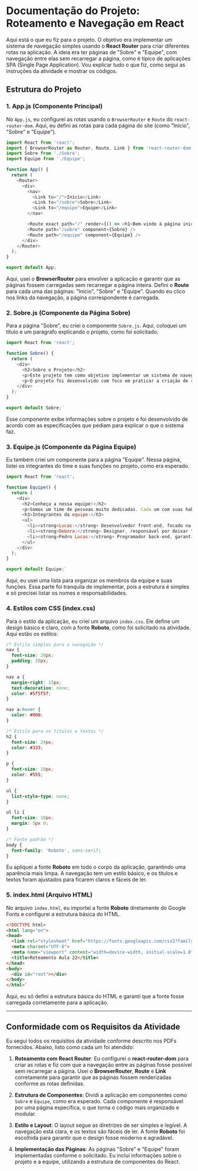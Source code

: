 # Documentação do Projeto: Roteamento e Navegação em React

Aqui está o que eu fiz para o projeto. O objetivo era implementar um sistema de navegação simples usando o **React Router** para criar diferentes rotas na aplicação. A ideia era ter páginas de "Sobre" e "Equipe", com navegação entre elas sem recarregar a página, como é típico de aplicações SPA (Single Page Application). Vou explicar tudo o que fiz, como segui as instruções da atividade e mostrar os códigos.

## Estrutura do Projeto

### **1. App.js (Componente Principal)**

No `App.js`, eu configurei as rotas usando o `BrowserRouter` e `Route` do `react-router-dom`. Aqui, eu defini as rotas para cada página do site (como "Início", "Sobre" e "Equipe").

```javascript
import React from 'react';
import { BrowserRouter as Router, Route, Link } from 'react-router-dom';
import Sobre from './Sobre';
import Equipe from './Equipe';

function App() {
  return (
    <Router>
      <div>
        <nav>
          <Link to="/">Início</Link>
          <Link to="/sobre">Sobre</Link>
          <Link to="/equipe">Equipe</Link>
        </nav>

        <Route exact path="/" render={() => <h1>Bem-vindo à página inicial!</h1>} />
        <Route path="/sobre" component={Sobre} />
        <Route path="/equipe" component={Equipe} />
      </div>
    </Router>
  );
}

export default App;
``` 

Aqui, usei o **BrowserRouter** para envolver a aplicação e garantir que as páginas fossem carregadas sem recarregar a página inteira. Defini o **Route** para cada uma das páginas: "Início", "Sobre" e "Equipe". Quando eu clico nos links da navegação, a página correspondente é carregada.

### **2. Sobre.js (Componente da Página Sobre)**

Para a página "Sobre", eu criei o componente `Sobre.js`. Aqui, coloquei um título e um parágrafo explicando o projeto, como foi solicitado.

```javascript
import React from 'react';

function Sobre() {
  return (
    <div>
      <h2>Sobre o Projeto</h2>
      <p>Este projeto tem como objetivo implementar um sistema de navegação simples utilizando React e React Router.</p>
      <p>O projeto foi desenvolvido com foco em praticar a criação de rotas e o gerenciamento da navegação entre páginas de forma eficiente.</p>
    </div>
  );
}

export default Sobre;` 
```
Esse componente exibe informações sobre o projeto e foi desenvolvido de acordo com as especificações que pediam para explicar o que o sistema faz.

### **3. Equipe.js (Componente da Página Equipe)**

Eu também criei um componente para a página "Equipe". Nessa página, listei os integrantes do time e suas funções no projeto, como era esperado.

```javascript
import React from 'react';

function Equipe() {
  return (
    <div>
      <h2>Conheça a nossa equipe!</h2>
      <p>Somos um time de pessoas muito dedicadas. Cada um com suas habilidades específicas para fazer o projeto acontecer.</p>
      <h3>Integrantes da equipe:</h3>
      <ul>
        <li><strong>Lucas:</strong> Desenvolvedor front-end, focado na estrutura do site.</li>
        <li><strong>Debora:</strong> Designer, responsável por deixar tudo visualmente bonito.</li>
        <li><strong>Pedro Lucas:</strong> Programador back-end, garantindo que tudo funcione nos bastidores.</li>
      </ul>
    </div>
  );
}

export default Equipe;` 
```
Aqui, eu usei uma lista para organizar os membros da equipe e suas funções. Essa parte foi tranquila de implementar, pois a estrutura é simples e só precisei listar os nomes e responsabilidades.

### **4. Estilos com CSS (index.css)**

Para o estilo da aplicação, eu criei um arquivo `index.css`. Ele define um design básico e claro, com a fonte **Roboto**, como foi solicitado na atividade. Aqui estão os estilos:

```css
/* Estilo simples para a navegação */
nav {
  font-size: 20px;
  padding: 20px;
}

nav a {
  margin-right: 15px;
  text-decoration: none;
  color: #5f5f5f;
}

nav a:hover {
  color: #000;
}

/* Estilo para os títulos e textos */
h2 {
  font-size: 24px;
  color: #333;
}

p {
  font-size: 18px;
  color: #555;
}

ul {
  list-style-type: none;
}

ul li {
  font-size: 18px;
  margin: 5px 0;
}

/* Fonte padrão */
body {
  font-family: 'Roboto', sans-serif;
} 
```
Eu apliquei a fonte **Roboto** em todo o corpo da aplicação, garantindo uma aparência mais limpa. A navegação tem um estilo básico, e os títulos e textos foram ajustados para ficarem claros e fáceis de ler.

### **5. index.html (Arquivo HTML)**

No arquivo `index.html`, eu importei a fonte **Roboto** diretamente do Google Fonts e configurei a estrutura básica do HTML.

```html
<!DOCTYPE html>
<html lang="en">
<head>
  <link rel="stylesheet" href="https://fonts.googleapis.com/css2?family=Roboto:wght@400;500&display=swap">
  <meta charset="UTF-8">
  <meta name="viewport" content="width=device-width, initial-scale=1.0">
  <title>Roteamento Aula 22</title>
</head>
<body>
  <div id="root"></div>
</body>
</html>` 
```
Aqui, eu só defini a estrutura básica do HTML e garanti que a fonte fosse carregada corretamente para a aplicação.

----------

## Conformidade com os Requisitos da Atividade

Eu segui todos os requisitos da atividade conforme descrito nos PDFs fornecidos. Abaixo, listo como cada um foi atendido:

1.  **Roteamento com React Router**: Eu configurei o **react-router-dom** para criar as rotas e fiz com que a navegação entre as páginas fosse possível sem recarregar a página. Usei o **BrowserRouter**, **Route** e **Link** corretamente para garantir que as páginas fossem renderizadas conforme as rotas definidas.
    
2.  **Estrutura de Componentes**: Dividi a aplicação em componentes como `Sobre` e `Equipe`, como era esperado. Cada componente é responsável por uma página específica, o que torna o código mais organizado e modular.
    
3.  **Estilo e Layout**: O layout segue as diretrizes de ser simples e legível. A navegação está clara, e os textos são fáceis de ler. A fonte **Roboto** foi escolhida para garantir que o design fosse moderno e agradável.
    
4.  **Implementação das Páginas**: As páginas "Sobre" e "Equipe" foram implementadas conforme o solicitado. Eu incluí informações sobre o projeto e a equipe, utilizando a estrutura de componentes do React.
